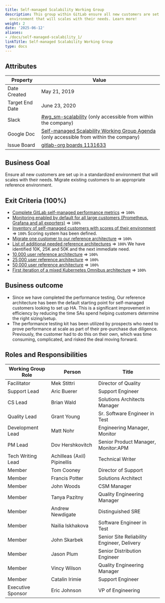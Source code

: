 ```yaml
---
title: Self-managed Scalability Working Group
description: This group within GitLab ensure all new customers are set up in a standardized
  environment that will scales with their needs. Learn more!
weight: 2
date: '2025-06-12'
aliases:
- /docs/self-managed-scalability_1/
linkTitle: Self-managed Scalability Working Group
type: docs
---
```


## Attributes

| Property        | Value        |
|-----------------|--------------|
| Date Created    | May 21, 2019 |
| Target End Date | June 23, 2020 |
| Slack           | [#wg_sm-scalability](https://gitlab.slack.com/messages/CJBEAQ589) (only accessible from within the company) |
| Google Doc      | [Self-managed Scalability Working Group Agenda](https://docs.google.com/document/d/1H9ENjGO5vNI1e0j3lm2e6zeK8F8o8H-69M3V7m3uYt8/edit) (only accessible from within the company) |
| Issue Board     | [gitlab-org boards 1131633](https://gitlab.com/groups/gitlab-org/-/boards/1131633) |

## Business Goal

Ensure all new customers are set up in a standardized environment that will scales with their needs. Migrate existing customers to an appropriate reference environment.

## Exit Criteria (100%)

- [Complete GitLab self-managed performance metrics](https://gitlab.com/groups/gitlab-org/-/epics/1352) => `100%`
- [Monitoring enabled by default for all large customers (Prometheus, Grafana and all exporters)](https://gitlab.com/groups/gitlab-org/-/epics/1339) => `100%`
- [Inventory of self-managed customers with scores of their environment](https://gitlab.com/groups/gitlab-org/-/epics/1338) => `100%` Scoring system has been defined.
- [Migrate one customer to our reference architecture](https://gitlab.com/gitlab-org/quality/performance/-/issues/65) => `100%`
- [List of additional needed reference architectures](https://gitlab.com/gitlab-org/quality/performance/issues/15) => `100%` We have identified 10K, 25K and 50K and the next immediate need.
- [10,000 user reference architecture](https://gitlab.com/groups/gitlab-org/-/epics/1336) => `100%`
- [25,000 user reference architecture](https://gitlab.com/gitlab-org/quality/performance/issues/57) => `100%`
- [50,000 user reference architecture](https://gitlab.com/gitlab-org/quality/performance/issues/66) => `100%`
- [First iteration of a mixed Kubernetes Omnibus architecture](https://gitlab.com/gitlab-org/quality/performance/issues/145) => `100%`

## Business outcome

- Since we have completed the performance testing, Our reference architecture has been the default starting point for self-managed customers looking to set up HA.
This is a significant improvement in efficiency by reducing the time SAs spend helping customers determine the right sizing/setup.
- The performance testing kit has been utilized by prospects who need to prove performance at scale as part of their pre-purchase due diligence.
Previously, the customer had to do this on their own, which was time consuming, complicated, and risked the deal moving forward.

## Roles and Responsibilities

| Working Group Role    | Person                | Title                          |
|-----------------------|-----------------------|--------------------------------|
| Facilitator           | Mek Stittri           | Director of Quality            |
| Support Lead          | Aric Buerer           | Support Engineer               |
| CS Lead               | Brian Wald            | Solutions Architects Manager   |
| Quality Lead          | Grant Young           | Sr. Software Engineer in Test  |
| Development Lead      | Matt Nohr             | Engineering Manager, Monitor   |
| PM Lead               | Dov Hershkovitch      | Senior Product Manager, Monitor:APM |
| Tech Writing Lead     | Achilleas (Axil) Pipinellis | Technical Writer         |
| Member                | Tom Cooney            | Director of Support            |
| Member                | Francis Potter        | Solutions Architect            |
| Member                | John Woods            | CSM Manager                    |
| Member                | Tanya Pazitny         | Quality Engineering Manager    |
| Member                | Andrew Newdigate      | Distinguished SRE              |
| Member                | Nailia Iskhakova      | Software Engineer in Test      |
| Member                | John Skarbek          | Senior Site Reliability Engineer, Delivery |
| Member                | Jason Plum            | Senior Distribution Engineer   |
| Member                | Vincy Wilson          | Quality Engineering Manager    |
| Member                | Catalin Irimie        | Support Engineer               |
| Executive Sponsor     | Eric Johnson          | VP of Engineering              |
